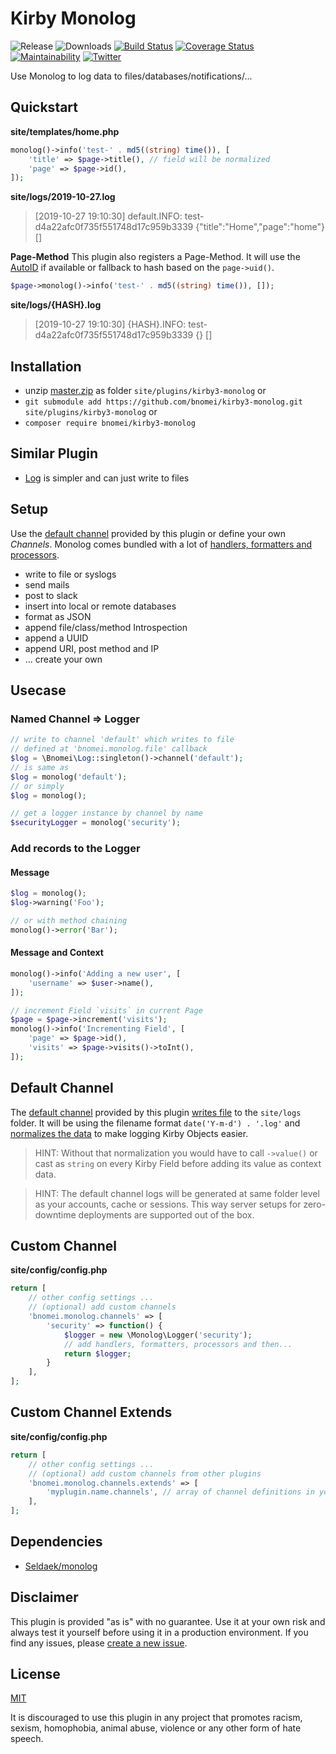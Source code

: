 # Kirby Monolog

![Release](https://flat.badgen.net/packagist/v/bnomei/kirby3-monolog?color=ae81ff)
![Downloads](https://flat.badgen.net/packagist/dt/bnomei/kirby3-monolog?color=272822)
[![Build Status](https://flat.badgen.net/travis/bnomei/kirby3-monolog)](https://travis-ci.com/bnomei/kirby3-monolog)
[![Coverage Status](https://flat.badgen.net/coveralls/c/github/bnomei/kirby3-monolog)](https://coveralls.io/github/bnomei/kirby3-monolog) 
[![Maintainability](https://flat.badgen.net/codeclimate/maintainability/bnomei/kirby3-monolog)](https://codeclimate.com/github/bnomei/kirby3-monolog) 
[![Twitter](https://flat.badgen.net/badge/twitter/bnomei?color=66d9ef)](https://twitter.com/bnomei)

Use Monolog to log data to files/databases/notifications/...

## Quickstart

**site/templates/home.php**
```php
monolog()->info('test-' . md5((string) time()), [
    'title' => $page->title(), // field will be normalized
    'page' => $page->id(),
]);
```

**site/logs/2019-10-27.log**
> [2019-10-27 19:10:30] default.INFO: test-d4a22afc0f735f551748d17c959b3339 {"title":"Home","page":"home"} []

**Page-Method**
This plugin also registers a Page-Method. It will use the [AutoID](https://github.com/bnomei/kirby3-autoid) if available or fallback to hash based on the `page->uid()`. 

```php
$page->monolog()->info('test-' . md5((string) time()), []);
```

**site/logs/{HASH}.log**
> [2019-10-27 19:10:30] {HASH}.INFO: test-d4a22afc0f735f551748d17c959b3339 {} []

## Installation

- unzip [master.zip](https://github.com/bnomei/kirby3-monolog/archive/master.zip) as folder `site/plugins/kirby3-monolog` or
- `git submodule add https://github.com/bnomei/kirby3-monolog.git site/plugins/kirby3-monolog` or
- `composer require bnomei/kirby3-monolog`

## Similar Plugin

- [Log](https://github.com/bvdputte/kirby-log) is simpler and can just write to files

## Setup

Use the [default channel](https://github.com/bnomei/kirby3-monolog/blob/master/index.php#L11) provided by this plugin or define your own *Channels*. Monolog comes bundled with a lot of [handlers, formatters and processors](https://github.com/Seldaek/monolog/blob/master/doc/02-handlers-formatters-processors.md).

- write to file or syslogs
- send mails
- post to slack
- insert into local or remote databases
- format as JSON
- append file/class/method Introspection
- append a UUID
- append URI, post method and IP
- ... create your own

## Usecase

### Named Channel => Logger

```php
// write to channel 'default' which writes to file 
// defined at 'bnomei.monolog.file' callback 
$log = \Bnomei\Log::singleton()->channel('default');
// is same as
$log = monolog('default');
// or simply
$log = monolog();

// get a logger instance by channel by name
$securityLogger = monolog('security');
```

### Add records to the Logger

#### Message
```php
$log = monolog();
$log->warning('Foo');

// or with method chaining
monolog()->error('Bar');
```

#### Message and Context
```php
monolog()->info('Adding a new user', [
    'username' => $user->name(),
]);

// increment Field `visits` in current Page
$page = $page->increment('visits');
monolog()->info('Incrementing Field', [
    'page' => $page->id(),
    'visits' => $page->visits()->toInt(),
]);
```

## Default Channel

The [default channel](https://github.com/bnomei/kirby3-monolog/blob/master/index.php#L11) provided by this plugin [writes file](https://github.com/Seldaek/monolog/blob/master/src/Monolog/Handler/StreamHandler.php) to the `site/logs` folder. It will be using the filename format `date('Y-m-d') . '.log'` and [normalizes the data](https://github.com/bnomei/kirby3-monolog/blob/master/classes/KirbyFormatter.php) to make logging Kirby Objects easier.

> HINT: Without that normalization you would have to call `->value()` or cast as `string` on every Kirby Field before adding its value as context data.

> HINT: The default channel logs will be generated at same folder level as your accounts, cache or sessions. This way server setups for zero-downtime deployments are supported out of the box.

## Custom Channel

**site/config/config.php**
```php
return [
    // other config settings ...
    // (optional) add custom channels
    'bnomei.monolog.channels' => [
        'security' => function() {
            $logger = new \Monolog\Logger('security');
            // add handlers, formatters, processors and then...
            return $logger; 
        }
    ],
];
```

## Custom Channel Extends

**site/config/config.php**
```php
return [
    // other config settings ...
    // (optional) add custom channels from other plugins
    'bnomei.monolog.channels.extends' => [
        'myplugin.name.channels', // array of channel definitions in your other option
    ],
];
```

## Dependencies

- [Seldaek/monolog](https://github.com/Seldaek/monolog)

## Disclaimer

This plugin is provided "as is" with no guarantee. Use it at your own risk and always test it yourself before using it in a production environment. If you find any issues, please [create a new issue](https://github.com/bnomei/kirby3-monolog/issues/new).

## License

[MIT](https://opensource.org/licenses/MIT)

It is discouraged to use this plugin in any project that promotes racism, sexism, homophobia, animal abuse, violence or any other form of hate speech.
